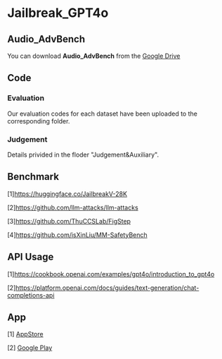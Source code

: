 # Jailbreak_GPT4o

## Audio_AdvBench
You can download **Audio_AdvBench** from the [Google Drive](https://drive.google.com/file/d/1RJ1jHQ8NTPF0EvSXtI9q4-UU6ZpZO7RW/view?usp=sharing)

## Code
### Evaluation
Our evaluation codes for each dataset have been uploaded to the corresponding folder.
### Judgement 
Details privided in the floder "Judgement&Auxiliary".

## Benchmark
[1]https://huggingface.co/JailbreakV-28K

[2]https://github.com/llm-attacks/llm-attacks

[3]https://github.com/ThuCCSLab/FigStep

[4]https://github.com/isXinLiu/MM-SafetyBench

## API Usage
[1]https://cookbook.openai.com/examples/gpt4o/introduction_to_gpt4o

[2]https://platform.openai.com/docs/guides/text-generation/chat-completions-api

## App
[1] [AppStore](https://apps.apple.com/tw/app/chatgpt/id6448311069)

[2] [Google Play](https://play.google.com/store/apps/details?id=com.openai.chatgpt)
